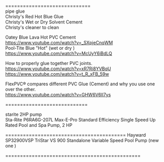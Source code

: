 

=============================     
pipe glue    
Christy's Red Hot Blue Glue    
Christy's Wet or Dry Solvent Cement    
Christy's cleaner to clean    

Oatey Blue Lava Hot PVC Cement    
https://www.youtube.com/watch?v=_SXpjeCnqWM    
Pool-Tite Blue "Hot"   (wet or dry )     
https://www.youtube.com/watch?v=McUyY6iBdLQ      


How to properly glue together PVC joints.    
https://www.youtube.com/watch?v=xR7Ri8YVBqU   
https://www.youtube.com/watch?v=t_R_xFB_59w    

FlexPVC® compares different PVC Glue (Cement) and why you use one over the other.    
https://www.youtube.com/watch?v=GHW6V6lI7ys    


============================     


starite 2HP pump   
Sta-Rite P6RA6G-207L    Max-E-Pro Standard Efficiency Single Speed Up Rated Pool and Spa Pump, 2 HP 

=========================================
Hayward SP32900VSP TriStar VS 900 Standalone Variable Speed Pool Pump  (new one ) 

==============================================





